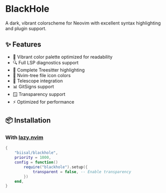 # BlackHole

A dark, vibrant colorscheme for Neovim with excellent syntax highlighting and plugin support.

## ✨ Features

- 🎨 Vibrant color palette optimized for readability
- 🔍 Full LSP diagnostics support
- 🌳 Complete Treesitter highlighting
- 📁 Nvim-tree file icon colors
- 🔭 Telescope integration
- 📊 GitSigns support
- 🪟 Transparency support
- ⚡ Optimized for performance

## 📦 Installation

### With [lazy.nvim](https://github.com/folke/lazy.nvim)

```lua
{
    "biisal/blackhole",
    priority = 1000,
    config = function()
        require("blackhole").setup({
            transparent = false, -- Enable transparency
        })
    end,
}
